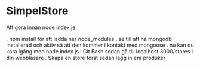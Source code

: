# SimpelStore

Att göra innan node index.je:

. npm install för att ladda ner node_modules
. se till att ha mongodb installerad och aktiv så att den kommer i kontakt med mongoose
. nu kan du köra igång med node index.js i Git Bash sedan gå till localhost:3000/stores i din webbläsare
. Skapa en store först sedan lägg in era produker
